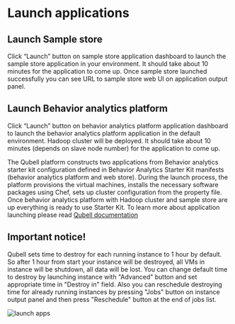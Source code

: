 Launch applications
===================

Launch Sample store
-------------------

Click “Launch” button on sample store application dashboard to launch the sample store application in your environment.
It should take about 10 minutes for the application to come up.
Once sample store launched successfully you can see URL to sample store web UI on application output panel.

Launch Behavior analytics platform
----------------------------------

Click “Launch” button on behavior analytics platform application dashboard to launch the behavior analytics platform application in the default environment.
Hadoop cluster will be deployed. 
It should take about 10 minutes (depends on slave node number) for the application to come up.

The Qubell platform constructs two applications from Behavior analytics starter kit configuration defined in Behavior Analytics Starter Kit manifests (behavior analytics platform and web store). 
During the launch process, the platform provisions the virtual machines, installs the necessary software packages using Chef, sets up cluster configuration from the property file. 
Once behavior analytics platform with Hadoop cluster and sample store are up everything is ready to use Starter Kit.
To learn more about application launching please read [Qubell documentation](http://docs.qubell.com/concepts/applications.html)

Important notice!
-----------------
Qubell sets time to destroy for each running instance to 1 hour by default. 
So after 1 hour from start your instance will be destroyed, 
all VMs in instance will be shutdown, all data will be lost.
You can change default time to destroy by launching instance with "Advanced" button and set appropriate time in "Destroy in" field.
Also you can reschedule destroying time for already running instances by pressing "Jobs" button on instance output panel and then press "Reschedule" button at the end of jobs list. 

![launch apps][launch_apps]

[launch_apps]: https://raw.github.com/griddynamics/Behavior-Analytic-Starter-Kit/master/docs/images/Developer%20Guide/launch_apps.png
